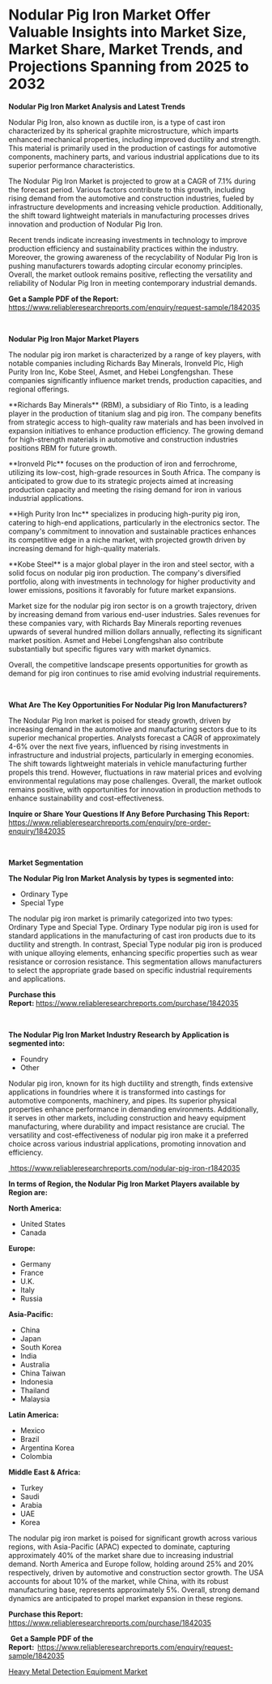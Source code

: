 <p><h1>Nodular Pig Iron Market Offer Valuable Insights into Market Size, Market Share, Market Trends, and Projections Spanning from 2025 to 2032</h1></p><p><strong>Nodular Pig Iron Market Analysis and Latest Trends</strong></p>
<p><p>Nodular Pig Iron, also known as ductile iron, is a type of cast iron characterized by its spherical graphite microstructure, which imparts enhanced mechanical properties, including improved ductility and strength. This material is primarily used in the production of castings for automotive components, machinery parts, and various industrial applications due to its superior performance characteristics.</p><p>The Nodular Pig Iron Market is projected to grow at a CAGR of 7.1% during the forecast period. Various factors contribute to this growth, including rising demand from the automotive and construction industries, fueled by infrastructure developments and increasing vehicle production. Additionally, the shift toward lightweight materials in manufacturing processes drives innovation and production of Nodular Pig Iron. </p><p>Recent trends indicate increasing investments in technology to improve production efficiency and sustainability practices within the industry. Moreover, the growing awareness of the recyclability of Nodular Pig Iron is pushing manufacturers towards adopting circular economy principles. Overall, the market outlook remains positive, reflecting the versatility and reliability of Nodular Pig Iron in meeting contemporary industrial demands.</p></p>
<p><strong>Get a Sample PDF of the Report:&nbsp;</strong> <a href="https://www.reliableresearchreports.com/enquiry/request-sample/1842035?utm_campaign=2267&utm_medium=2&utm_source=Github&utm_content=ia&utm_term=26032025&utm_id=nodular-pig-iron">https://www.reliableresearchreports.com/enquiry/request-sample/1842035</a></p>
<p>&nbsp;</p>
<p><strong>Nodular Pig Iron Major Market Players</strong></p>
<p><p>The nodular pig iron market is characterized by a range of key players, with notable companies including Richards Bay Minerals, Ironveld Plc, High Purity Iron Inc, Kobe Steel, Asmet, and Hebei Longfengshan. These companies significantly influence market trends, production capacities, and regional offerings.</p><p>**Richards Bay Minerals** (RBM), a subsidiary of Rio Tinto, is a leading player in the production of titanium slag and pig iron. The company benefits from strategic access to high-quality raw materials and has been involved in expansion initiatives to enhance production efficiency. The growing demand for high-strength materials in automotive and construction industries positions RBM for future growth.</p><p>**Ironveld Plc** focuses on the production of iron and ferrochrome, utilizing its low-cost, high-grade resources in South Africa. The company is anticipated to grow due to its strategic projects aimed at increasing production capacity and meeting the rising demand for iron in various industrial applications.</p><p>**High Purity Iron Inc** specializes in producing high-purity pig iron, catering to high-end applications, particularly in the electronics sector. The company's commitment to innovation and sustainable practices enhances its competitive edge in a niche market, with projected growth driven by increasing demand for high-quality materials.</p><p>**Kobe Steel** is a major global player in the iron and steel sector, with a solid focus on nodular pig iron production. The company's diversified portfolio, along with investments in technology for higher productivity and lower emissions, positions it favorably for future market expansions.</p><p>Market size for the nodular pig iron sector is on a growth trajectory, driven by increasing demand from various end-user industries. Sales revenues for these companies vary, with Richards Bay Minerals reporting revenues upwards of several hundred million dollars annually, reflecting its significant market position. Asmet and Hebei Longfengshan also contribute substantially but specific figures vary with market dynamics.</p><p>Overall, the competitive landscape presents opportunities for growth as demand for pig iron continues to rise amid evolving industrial requirements.</p></p>
<p>&nbsp;</p>
<p><strong>What Are The Key Opportunities For Nodular Pig Iron Manufacturers?</strong></p>
<p><p>The Nodular Pig Iron market is poised for steady growth, driven by increasing demand in the automotive and manufacturing sectors due to its superior mechanical properties. Analysts forecast a CAGR of approximately 4-6% over the next five years, influenced by rising investments in infrastructure and industrial projects, particularly in emerging economies. The shift towards lightweight materials in vehicle manufacturing further propels this trend. However, fluctuations in raw material prices and evolving environmental regulations may pose challenges. Overall, the market outlook remains positive, with opportunities for innovation in production methods to enhance sustainability and cost-effectiveness.</p></p>
<p><strong>Inquire or Share Your Questions If Any Before Purchasing This Report:</strong> <a href="https://www.reliableresearchreports.com/enquiry/pre-order-enquiry/1842035?utm_campaign=2267&utm_medium=2&utm_source=Github&utm_content=ia&utm_term=26032025&utm_id=nodular-pig-iron">https://www.reliableresearchreports.com/enquiry/pre-order-enquiry/1842035</a></p>
<p>&nbsp;</p>
<p><strong>Market Segmentation</strong></p>
<p><strong>The Nodular Pig Iron Market Analysis by types is segmented into:</strong></p>
<p><ul><li>Ordinary Type</li><li>Special Type</li></ul></p>
<p><p>The nodular pig iron market is primarily categorized into two types: Ordinary Type and Special Type. Ordinary Type nodular pig iron is used for standard applications in the manufacturing of cast iron products due to its ductility and strength. In contrast, Special Type nodular pig iron is produced with unique alloying elements, enhancing specific properties such as wear resistance or corrosion resistance. This segmentation allows manufacturers to select the appropriate grade based on specific industrial requirements and applications.</p></p>
<p><strong>Purchase this Report:&nbsp;</strong><a href="https://www.reliableresearchreports.com/purchase/1842035?utm_campaign=2267&utm_medium=2&utm_source=Github&utm_content=ia&utm_term=26032025&utm_id=nodular-pig-iron">https://www.reliableresearchreports.com/purchase/1842035</a></p>
<p>&nbsp;</p>
<p><strong>The Nodular Pig Iron Market Industry Research by Application is segmented into:</strong></p>
<p><ul><li>Foundry</li><li>Other</li></ul></p>
<p><p>Nodular pig iron, known for its high ductility and strength, finds extensive applications in foundries where it is transformed into castings for automotive components, machinery, and pipes. Its superior physical properties enhance performance in demanding environments. Additionally, it serves in other markets, including construction and heavy equipment manufacturing, where durability and impact resistance are crucial. The versatility and cost-effectiveness of nodular pig iron make it a preferred choice across various industrial applications, promoting innovation and efficiency.</p></p>
<p><a href="https://www.reliableresearchreports.com/nodular-pig-iron-r1842035?utm_campaign=2267&utm_medium=2&utm_source=Github&utm_content=ia&utm_term=26032025&utm_id=nodular-pig-iron">&nbsp;https://www.reliableresearchreports.com/nodular-pig-iron-r1842035</a></p>
<p><strong>In terms of Region, the Nodular Pig Iron Market Players available by Region are:</strong></p>
<p>
    <p> <strong> North America: </strong>
        <ul>
            <li>United States</li>
            <li>Canada</li>
        </ul>
        </p> 
    <p> <strong> Europe: </strong>
        <ul>
            <li>Germany</li>
            <li>France</li>
            <li>U.K.</li>
            <li>Italy</li>
            <li>Russia</li>
        </ul>
        </p> 
    <p> <strong> Asia-Pacific: </strong>
        <ul>
            <li>China</li>
            <li>Japan</li>
            <li>South Korea</li>
            <li>India</li>
            <li>Australia</li>
            <li>China Taiwan</li>
            <li>Indonesia</li>
            <li>Thailand</li>
            <li>Malaysia</li>
        </ul>
        </p> 
    <p> <strong> Latin America: </strong>
        <ul>
            <li>Mexico</li>
            <li>Brazil</li>
            <li>Argentina Korea</li>
            <li>Colombia</li>
        </ul>
        </p> 
    <p> <strong> Middle East & Africa: </strong>
        <ul>
            <li>Turkey</li>
            <li>Saudi</li>
            <li>Arabia</li>
            <li>UAE</li>
            <li>Korea</li>
        </ul>
    </p>
    </p>
<p><p>The nodular pig iron market is poised for significant growth across various regions, with Asia-Pacific (APAC) expected to dominate, capturing approximately 40% of the market share due to increasing industrial demand. North America and Europe follow, holding around 25% and 20% respectively, driven by automotive and construction sector growth. The USA accounts for about 10% of the market, while China, with its robust manufacturing base, represents approximately 5%. Overall, strong demand dynamics are anticipated to propel market expansion in these regions.</p></p>
<p><strong>Purchase this Report: </strong><a href="https://www.reliableresearchreports.com/purchase/1842035?utm_campaign=2267&utm_medium=2&utm_source=Github&utm_content=ia&utm_term=26032025&utm_id=nodular-pig-iron">https://www.reliableresearchreports.com/purchase/1842035</a></p>
<p>&nbsp;<strong>Get a Sample PDF of the Report:&nbsp;&nbsp;</strong><a href="https://www.reliableresearchreports.com/enquiry/request-sample/1842035?utm_campaign=2267&utm_medium=2&utm_source=Github&utm_content=ia&utm_term=26032025&utm_id=nodular-pig-iron">https://www.reliableresearchreports.com/enquiry/request-sample/1842035</a></p>
<p><strong></strong></p>
<p><p><a href="https://github.com/delindacallegari68/Market-Research-Report-List-1/blob/main/heavy-metal-detection-equipment-market.md?utm_campaign=2267&utm_medium=2&utm_source=Github&utm_content=ia&utm_term=26032025&utm_id=nodular-pig-iron">Heavy Metal Detection Equipment Market</a></p></p>